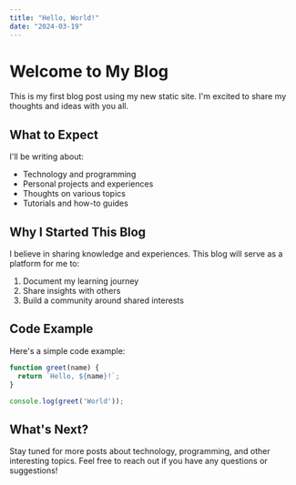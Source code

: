 ```yaml
---
title: "Hello, World!"
date: "2024-03-19"
---
```


# Welcome to My Blog

This is my first blog post using my new static site. I'm excited to share my thoughts and ideas with you all.

## What to Expect

I'll be writing about:
- Technology and programming
- Personal projects and experiences
- Thoughts on various topics
- Tutorials and how-to guides

## Why I Started This Blog

I believe in sharing knowledge and experiences. This blog will serve as a platform for me to:
1. Document my learning journey
2. Share insights with others
3. Build a community around shared interests

## Code Example

Here's a simple code example:

```javascript
function greet(name) {
  return `Hello, ${name}!`;
}

console.log(greet('World'));
```

## What's Next?

Stay tuned for more posts about technology, programming, and other interesting topics. Feel free to reach out if you have any questions or suggestions! 